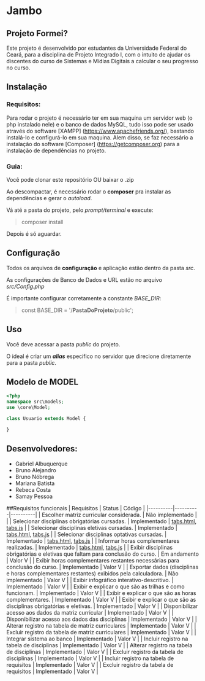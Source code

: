 # Jambo

## Projeto Formei?
Este projeto é desenvolvido por estudantes da Universidade Federal do Ceará, para a disciplina de Projeto Integrado I, com o intuito de ajudar os discentes do curso de Sistemas e Mídias Digitais a calcular o seu progresso no curso. 

## Instalação

### Requisitos:
Para rodar o projeto é necessário ter em sua maquina um servidor web (o php instalado nele) e o banco de dados MySQL, tudo isso pode ser usado através do software [XAMPP] (https://www.apachefriends.org/), bastando instalá-lo e configurá-lo em sua maquina. Alem disso, se faz necessário a instalação do software [Composer] (https://getcomposer.org) para a instalação de dependências no projeto.

### Guia:
Você pode clonar este repositório OU baixar o .zip

Ao descompactar, é necessário rodar o **composer** pra instalar as dependências e gerar o *autoload*.

Vá até a pasta do projeto, pelo *prompt/terminal* e execute:
> composer install

Depois é só aguardar.

## Configuração
Todos os arquivos de **configuração** e aplicação estão dentro da pasta *src*.

As configurações de Banco de Dados e URL estão no arquivo *src/Config.php*

É importante configurar corretamente a constante *BASE_DIR*:
> const BASE_DIR = '/**PastaDoProjeto**/public';

## Uso
Você deve acessar a pasta *public* do projeto.

O ideal é criar um ***alias*** específico no servidor que direcione diretamente para a pasta *public*.

## Modelo de MODEL
```php
<?php
namespace src\models;
use \core\Model;

class Usuario extends Model {

}
```

## Desenvolvedores:
- Gabriel Albuquerque
- Bruno Alejandro
- Bruno Nóbrega
- Mariana Batista
- Rebeca Costa
- Samay Pessoa

##Requisitos funcionais
| Requisitos | Status | Código |
|----------|----------|----------|
| Escolher matriz curricular considerada. | Não implementado |  |
| Selecionar disciplinas obrigatórias cursadas. | Implementado   | [tabs.html](https://github.com/SamayUFC/EquipeJambo-SQMF/blob/dev/pages/tabs.html), [tabs.js](https://github.com/SamayUFC/EquipeJambo-SQMF/blob/dev/js/scriptTabs.js) |
| Selecionar disciplinas eletivas cursadas. | Implementado | [tabs.html](https://github.com/SamayUFC/EquipeJambo-SQMF/blob/dev/pages/tabs.html), [tabs.js](https://github.com/SamayUFC/EquipeJambo-SQMF/blob/dev/js/scriptTabs.js)  |
| Selecionar disciplinas optativas cursadas. | Implementado   | [tabs.html](https://github.com/SamayUFC/EquipeJambo-SQMF/blob/dev/pages/tabs.html), [tabs.js](https://github.com/SamayUFC/EquipeJambo-SQMF/blob/dev/js/scriptTabs.js)  |
| Informar horas complementares realizadas. | Implementado   | [tabs.html](https://github.com/SamayUFC/EquipeJambo-SQMF/blob/dev/pages/tabs.html), [tabs.js](https://github.com/SamayUFC/EquipeJambo-SQMF/blob/dev/js/scriptTabs.js)  |
| Exibir disciplinas obrigatórias e eletivas que faltam para conclusão do curso. | Em andamento   | Valor V  |
| Exibir horas complementares restantes necessárias para conclusão do curso. | Implementado   | Valor V  |
| Exportar dados (disciplinas e horas complementares restantes) exibidos pela calculadora. | Não implementado   | Valor V  |
| Exibir infográfico interativo-descritivo. | Implementado   | Valor V  |
| Exibir e explicar o que são as trilhas e como funcionam.  | Implementado   | Valor V  |
| Exibir e explicar o que são as horas complementares. | Implementado   | Valor V  |
| Exibir e explicar o que são as disciplinas obrigatórias e eletivas. | Implementado   | Valor V  |
| Disponibilizar acesso aos dados da matriz curricular  | Implementado   | Valor V  |
| Disponibilizar acesso aos dados das disciplinas | Implementado   | Valor V  |
| Alterar registro na tabela de matriz curriculares | Implementado   | Valor V  |
| Excluir registro da tabela de matriz curriculares | Implementado   | Valor V  |
| Integrar sistema ao banco  | Implementado   | Valor V  |
| Incluir registro na tabela de disciplinas  | Implementado   | Valor V  |
| Alterar registro na tabela de disciplinas | Implementado   | Valor V  |
| Excluir registro da tabela de disciplinas  | Implementado   | Valor V  |
| Incluir registro na tabela de requisitos | Implementado   | Valor V  |
| Excluir registro da tabela de requisitos | Implementado   | Valor V  |

